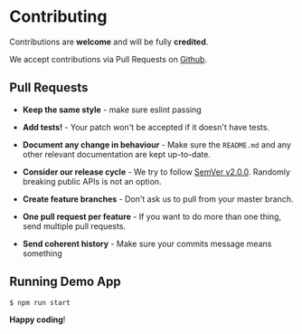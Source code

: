 # Contributing

Contributions are **welcome** and will be fully **credited**.

We accept contributions via Pull Requests on [Github](https://github.com/artemsky/vue-snotify).


## Pull Requests

- **Keep the same style** - make sure eslint passing

- **Add tests!** - Your patch won't be accepted if it doesn't have tests.

- **Document any change in behaviour** - Make sure the `README.md` and any other relevant documentation are kept up-to-date.

- **Consider our release cycle** - We try to follow [SemVer v2.0.0](http://semver.org/). Randomly breaking public APIs is not an option.

- **Create feature branches** - Don't ask us to pull from your master branch.

- **One pull request per feature** - If you want to do more than one thing, send multiple pull requests.

- **Send coherent history** - Make sure your commits message means something


## Running Demo App

``` bash
$ npm run start
```


**Happy coding**!
